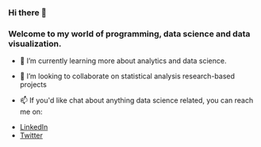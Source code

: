 ### Hi there 👋

### Welcome to my world of programming, data science and data visualization.

- 🌱 I’m currently learning more about analytics and data science.
- 👯 I’m looking to collaborate on statistical analysis research-based projects

- 📫 If you'd like chat about anything data science related, you can reach me on: 
* [LinkedIn](https://www.linkedin.com/in/preethi-evelyn-sadanandan/)
* [Twitter](https://twitter.com/EvelynPreethi)
